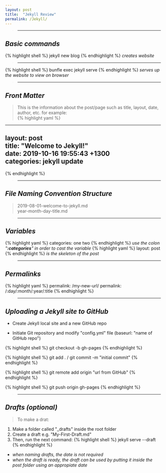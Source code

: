 ```yaml
---
layout: post
title:  "Jekyll Review"
permalink: /Jekyll/
---
```


>---

## *Basic commands*

{% highlight shell %}
jekyll new blog
{% endhighlight %}
*creates website*

>---

{% highlight shell %}
bunfle exec jekyll serve
{% endhighlight %}
*serves up the website to view on browser*

>---

## *Front Matter*

> This is the information about the post/page such as title, layout, date, author, etc. for example:  
{% highlight yaml %}
---
layout: post  
title:  "Welcome to Jekyll!"  
date:   2019-10-16 19:55:43 +1300  
categories: jekyll update  
---
{% endhighlight %}

>---

## *File Naming Convention Structure*

> 2019-08-01-welcome-to-jekyll.md  
  year-month-day-title.md

>---

## *Variables*
{% highlight yaml %}
categories: one two
{% endhighlight %}
*use the colon "**:categories**" in order to cast the variable*
{% highlight yaml %}
layout: post
{% endhighlight %}
*is the skeleton of the post*

>---

## *Permalinks*
{% highlight yaml %}
permalink: /my-new-url/
permalink: /:day/:month/:year/:title
{% endhighlight %}

>---

## *Uploading a Jekyll site to GitHub*

* Create Jekyll local site and a new GitHub repo

* Initiate Git repository and modify "config.yml" file (baseurl: "name of GitHub repo")

{% highlight shell %}
git checkout -b gh-pages
{% endhighlight %} 

{% highlight shell %}
git add . / git commit -m "initial commit"
{% endhighlight %}

{% highlight shell %}
git remote add origin "url from GitHub"
{% endhighlight %}

{% highlight shell %}
git push origin gh-pages
{% endhighlight %}

>---

## *Drafts (optional)*
> To make a drat:

1. Make a folder called "_drafts" inside the root folder
1. Create a draft e.g. "My-First-Draft.md"
1. Then, run the next command:
{% highlight shell %}
jekyll serve --draft
{% endhighlight %}  

* *when naming drafts, the date is not required*
* *when the draft is ready, the draft can be used by putting it inside the post folder using an appropiate date*
